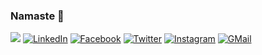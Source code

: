 ### Namaste :pray:

[![](https://img.shields.io/github/followers/DhiranshSaxena?style=social)](https://github.com/DhiranshSaxena)
[![LinkedIn](https://img.shields.io/badge/LinkedIn-connect-0e76a8.svg?logo=linkedin&logoColor=white)](https://www.linkedin.com/in/dhiransh-saxena/)
[![Facebook](https://img.shields.io/badge/Facebook-add-blue.svg?logo=facebook&logoColor=white)](https://www.facebook.com/dhiransh.saxena.98)
[![Twitter](https://img.shields.io/badge/Twitter-follow-00acee.svg?logo=twitter&logoColor=white)](https://twitter.com/DhiranshSaxena)
[![Instagram](https://img.shields.io/badge/Instagram-follow-purple.svg?logo=instagram&logoColor=white)](https://www.instagram.com/dhiranshsaxena/)
[![GMail](https://img.shields.io/badge/GMail-contact-D44638.svg?logo=gmail&logoColor=white)](mailto:dhiranshsaxena@gmail.com)

